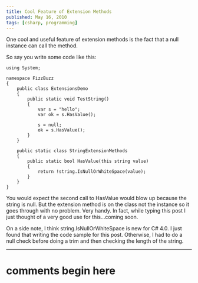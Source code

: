 ```yaml
---
title: Cool Feature of Extension Methods
published: May 16, 2010
tags: [csharp, programming]
---
```


One cool and useful feature of extension methods is the fact that a null instance can call the method.

So say you write some code like this:

    using System;
 
    namespace FizzBuzz
    {
        public class ExtensionsDemo
        {
            public static void TestString()
            {
                var s = "hello";
                var ok = s.HasValue();
 
                s = null;
                ok = s.HasValue();
            }
        }
 
        public static class StringExtensionMethods
        {
            public static bool HasValue(this string value)
            {
                return !string.IsNullOrWhiteSpace(value);
            }
        }
    }

You would expect the second call to HasValue would blow up because the string is null. But the extension method is on the class not the instance so it goes through with no problem. Very handy. In fact, while typing this post I just thought of a very good use for this…coming soon.

On a side note, I think string.IsNullOrWhiteSpace is new for C# 4.0. I just found that writing the code sample for this post. Otherwise, I had to do a null check before doing a trim and then checking the length of the string.

---
# comments begin here

